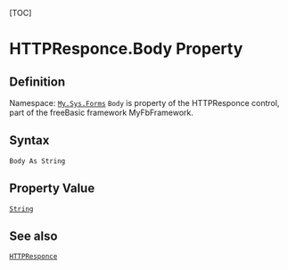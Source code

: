 [TOC]
# HTTPResponce.Body Property

## Definition
Namespace: [`My.Sys.Forms`](My.Sys.Forms.md)
`Body` is property of the HTTPResponce control, part of the freeBasic framework MyFbFramework.
## Syntax
```freeBasic
Body As String
```
## Property Value
[`String`]("https://www.freebasic.net/wiki/KeyPgString")
## See also
[`HTTPResponce`](HTTPResponce.md)
